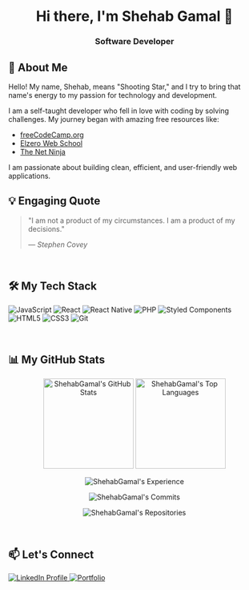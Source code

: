 <div align="center">
  
# Hi there, I'm Shehab Gamal 👋
### Software Developer

</div>

## 💫 About Me

Hello! My name, Shehab, means "Shooting Star," and I try to bring that name's energy to my passion for technology and development.

I am a self-taught developer who fell in love with coding by solving challenges. My journey began with amazing free resources like:

- [freeCodeCamp.org](https://www.freecodecamp.org/)
- [Elzero Web School](https://www.youtube.com/@ElzeroWebSchool)
- [The Net Ninja](https://www.youtube.com/@NetNinja)

I am passionate about building clean, efficient, and user-friendly web applications.

## 💡 Engaging Quote

> "I am not a product of my circumstances. I am a product of my decisions."
>
> — _Stephen Covey_

<br>

## 🛠️ My Tech Stack

<p align="left">
  <img src="https://img.shields.io/badge/JavaScript-F7DF1E?style=for-the-badge&logo=javascript&logoColor=black" alt="JavaScript"/>
  <img src="https://img.shields.io/badge/React-61DAFB?style=for-the-badge&logo=react&logoColor=black" alt="React"/>
  <img src="https://img.shields.io/badge/React_Native-61DAFB?style=for-the-badge&logo=react&logoColor=black" alt="React Native"/>
  <img src="https://img.shields.io/badge/PHP-777BB4?style=for-the-badge&logo=php&logoColor=white" alt="PHP"/>
  <img src="https://img.shields.io/badge/Styled_Components-DB7093?style=for-the-badge&logo=styled-components&logoColor=white" alt="Styled Components">
  <img src="https://img.shields.io/badge/HTML5-E34F26?style=for-the-badge&logo=html5&logoColor=white" alt="HTML5"/>
  <img src="https://img.shields.io/badge/CSS3-1572B6?style=for-the-badge&logo=css3&logoColor=white" alt="CSS3"/>
  <img src="https://img.shields.io/badge/Git-F05032?style=for-the-badge&logo=git&logoColor=white" alt="Git"/>
</p>

<br>

## 📊 My GitHub Stats

<p align="center">
  <img height="180em" src="https://github-readme-stats.vercel.app/api?username=ShehabGamal&show_icons=true&locale=en&theme=tokyonight&count_private=true" alt="ShehabGamal's GitHub Stats" />
  <img height="180em" src="https://github-readme-stats.vercel.app/api/top-langs?username=ShehabGamal&layout=compact&langs_count=8&theme=tokyonight" alt="ShehabGamal's Top Languages" />
</p>

<p align="center">
<img align="center" src="https://github-profile-trophy.vercel.app/?username=ShehabGamal&theme=radical&title=MultiLanguage,Experience&no-frame=true&margin-w=15&margin-h=15" alt="ShehabGamal's Experience">
</p>

<p align="center">
  <img align="center" src="https://github-profile-trophy.vercel.app/?username=ShehabGamal&theme=radical&rank=-?&title=Commits&no-frame=true" alt="ShehabGamal's Commits" />
</p>

<p align="center">
<img align="center" src="https://github-profile-trophy.vercel.app/?username=ShehabGamal&theme=radical&rank=-?&title=Repositories&no-frame=true" alt="ShehabGamal's Repositories" />
</p>

<br>

## 📫 Let's Connect

<p align="left">
<a href="https://www.linkedin.com/in/shehab-el-deen-gamal-773010130/" target="_blank">
  <img src="https://img.shields.io/badge/LinkedIn-0077B5?style=for-the-badge&logo=linkedin&logoColor=white" alt="LinkedIn Profile"/>
</a>
<a href="https://serene-sable-451aa4.netlify.app/" target="_blank">
  <img src="https://img.shields.io/badge/Portfolio-FF5722?style=for-the-badge&logo=wordpress&logoColor=white" alt="Portfolio"/>
</a>
</p>
